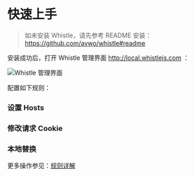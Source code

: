 # 快速上手
> 如未安装 Whistle，请先参考 README 安装：https://github.com/avwo/whistle#readme

安装成功后，打开 Whistle 管理界面 http://local.whistlejs.com ：

![Whistle 管理界面]()

配置如下规则：

### 设置 Hosts


### 修改请求 Cookie


### 本地替换



更多操作参见：[规则详解](./rules/)
